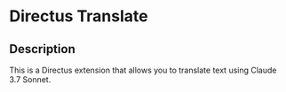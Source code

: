 # Directus Translate

## Description

This is a Directus extension that allows you to translate text using Claude 3.7 Sonnet.
